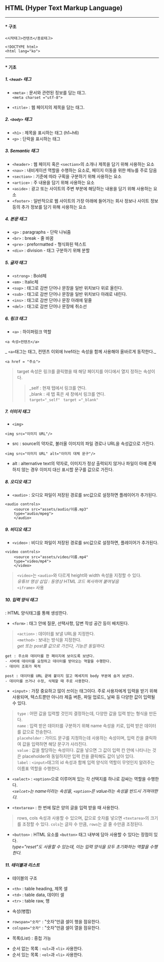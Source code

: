 ## HTML (Hyper Text Markup Language)  
  
  ***
  
  
#### * 구조  
  
  
```
<시작태그>컨텐츠</종료태그>
```  
  
```<!DOCTYPE html>```  
```<html lang="ko">```  

***
   
#### * 기초  

  
##### 1. ```<head>``` 태그
* ```<meta>``` : 문서와 관련된 정보를 담는 태그.  
```<meta charset ="utf-8">```

* ```<title>``` : 웹 페이지의 제목을 담는 태그.  
  
  
##### 2. ```<body>``` 태그
* ```<h1>``` : 제목을 표시하는 태그 (h1~h6)  
* ```<p>``` : 단락을 표시하는 태그  
  
   
##### 3. Semantic 태그
* ```<header>``` : 웹 페이지 혹은 ```<section>```의 소개나 제목을 담기 위해 사용하는 요소  
* ```<nav>``` : 내비게이션 역할을 수행하는 요소로, 페이지 이동을 위한 메뉴를 주로 담음  
* ```<section>``` : 기준에 따라 구획을 구분하기 위해 사용하는 요소  
* ```<artice>``` : 주 내용을 담기 위해 사용하는 요소  
* ```<aside>``` : 광고 또는 사이트의 주변 부분에 해당하는 내용을 담기 위해 사용하는 요소  
* ```<footer>``` : 일반적으로 웹 사이트의 가장 아래에 들어가는 회사 정보나 사이트 정보 등의 추가 정보를 담기 위해 사용하는 요소  
   
     
##### 4. 본문 태그
* ```<p>``` : paragraphs - 단락 나눠줌  
* ```<br>``` : break - 줄 바꿈  
* ```<pre>``` : preformatted - 형식화된 텍스트  
* ```<div>``` : division - 태그 구분하기 위해 분할  
  
   
##### 5. 글자 태그  
* ```<strong>``` : Bold체  
* ```<em>``` : Italic체  
* ```<sup>``` : 태그로 감싼 단어나 문장을 일반 위치보다 위로 올린다.  
* ```<sub>``` : 태그로 감싼 단어나 문장을 일반 위치보다 아래로 내린다.  
* ```<ins>``` : 태그로 감싼 단어나 문장 아래에 밑줄  
* ```<del>``` : 태그로 감싼 단어나 문장에 취소선  
  
    
##### 6. 링크 태그  
* ```<a>``` : 하이퍼링크 역할  
```
<a 속성>컨텐츠</a>
``` 
_ ```<a>```태그는 태그, 컨텐츠 이외에 href라는 속성을 함께 사용해야 올바르게 동작한다._

```<a href = "주소">```
> target 속성은 링크를 클릭했을 때 해당 페이지를 어디에서 열지 정하는 속성이다.  
>   > _self : 현재 탭에서 링크를 연다.  
>   > _blank : 새 탭 혹은 새 창에서 링크를 연다.  
>   > ``` target="_self" ``` 
>   > ``` target ="_blank"```
  
  
##### 7. 이미지 태그  
* ```<img>```
```
<img src="이미지 URL"/>
```  
+ src : source의 약자로, 불러올 이미지의 파일 경로나 URL을 속성값으로 가진다.  
```
<img src="이미지 URL" alt="이미지 대체 문구"/>
```
+ alt : alternative text의 약자로, 이미지가 정상 출력되지 않거나 파일이 아예 존재하지 않는 경우 이미지 대신 표시할 문구를 값으로 가진다.  
  
    
##### 8. 오디오 태그  
* ```<audio>``` : 오디오 파일이 저장된 경로를 src값으로 설정하면 플레이어가 추가된다.  
```
<audio controls>
    <source src="assets/audio/이름.mp3"
    type="audio/mpeg">
    </audio>
``` 
  
##### 9. 비디오 태그  
* ```<video>``` : 비디오 파일이 저장된 경로를 src값으로 설정하면, 플레이어가 추가된다.  
```
<video controls>
    <source src="assets/video/이름.mp4"
    type="video/mp4">
    </video>
```  
> ```<video>```는 ```<audio>```와 다르게 height와 width 속성을 지정할 수 있다.  
_유튜브 영상 삽입 : 동영상 HTML 코드 복사하여 붙여넣음_    
> ```<iframe>``` 사용  
  
##### 10. 입력 양식 태그    
: HTML 양식태그를 통해 생성한다.  
* ```<form>``` : 태그 안에 질문, 선택사항, 답변 작성 공간 등이 배치된다.  
> ```<action>``` : 데이터를 보낼 URL을 지정한다.  
> ```<method>``` : 보내는 방식을 지정한다.   
_get 또는 post를 값으로 가진다, 기능은 동일하다._  
```  
get : 주소와 데이터를 한 페이지에 보이도록 보낸다.  
- 서버에 데이터를 요청하고 데이터를 받아오는 역할을 수행한다.  
- 데이터 조회가 목적  
```
```
post : 데이터를 URL 끝에 붙이지 않고 메세지의 body 부분에 숨겨 보낸다. 
- 데이터를 쓰거나 수정, 삭제할 때 주로 사용한다.  
```  
  
* ```<input>``` : 가장 중요하고 많이 쓰이는 태그이다. 주로 사용자에게 입력을 받기 위해 사용되며, 텍스트뿐만 아니라 제출 버튼, 파일 업로드, 날짜 등 다양한 값이 입력될 수 있다.  
>   ```type``` : 어떤 값을 입력할 것인지 결정하는데, 다양한 값을 입력 받는 형식을 만든다.  
>   ```name``` : 입력 받은 데이터를 구분하기 위해 name 속성을 키로, 입력 받은 데이터를 값으로 전송한다.   
>   ```placeholder``` : 가이드 문구를 지정하는데 사용하는 속성이며, 입력 칸을 클릭하여 값을 입력하면 해당 문구가 사라진다.  
>   ```value``` : 값을 할당하는 속성이다. 값을 넣으면 그 값이 입력 칸 안에 나타나는 것은 placeholder와 동일하지만 입력 칸을 클릭해도 값이 남아 있다.  
>   ```label``` : ```<input>```태그의 id 속성과 함께 입력 양식의 역할이 무엇인지 알려주는 이름표 역할을 수행한다.  
  
* ```<select>``` : ```<option>```으로 이루어져 있는 각 선택지를 하나로 감싸는 역할을 수행한다.   
_```<selcet>```는 name이라는 속성을, ```<option>```은 value라는 속성을 반드시 가져야한다._  
  
* ```<textarea>``` : 한 번에 많은 양의 글을 입력 받을 때 사용한다.   
>   rows, cols 속성과 사용할 수 있으며, 값으로 숫자를 넣으면 ```<textarea>```의 크기를 조정할 수 있다. ```cols```는 글자 수 만큼, ```rows```는 글 줄 수만큼 조정된다.  
  
* ```<button>``` : HTML 요소를 ```<button>``` 태그 내부에 담아 사용할 수 있다는 장점이 있다.  
_type="reset"도 사용할 수 있는데, 이는 입력 양식을 모두 초기화하는 역할을 수행한다._

##### 11. 테이블과 리스트  
* 테이블의 구조  
+ ```<th>``` : table heading, 제목 셀  
+ ```<td>``` : table data, 데이터 셀  
+ ```<tr>``` : table raw, 행  
  
* 속성(병합)
+ ```rowspan="숫자"``` : "숫자"만큼 셀이 행을 점유한다.
+ ```colspan="숫자"``` : "숫자"만큼 셀이 열을 점유한다. 

* 목록(List) : 중첩 가능
+ 순서 없는 목록 : ```<ul>```과 ```<li>``` 사용한다.  
+ 순서 있는 목록 : ```<ol>```과 ```<li>``` 사용한다.  



  







